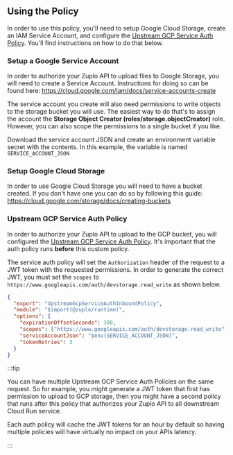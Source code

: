 ## Using the Policy

In order to use this policy, you'll need to setup Google Cloud Storage, create
an IAM Service Account, and configure the
[Upstream GCP Service Auth Policy](/docs/policies/upstream-gcp-service-auth-inbound).
You'll find instructions on how to do that below.

### Setup a Google Service Account

In order to authorize your Zuplo API to upload files to Google Storage, you will
need to create a Service Account. Instructions for doing so can be found here:
https://cloud.google.com/iam/docs/service-accounts-create

The service account you create will also need permissions to write objects to
the storage bucket you will use. The easiest way to do that's to assign the
account the **Storage Object Creator (roles/storage.objectCreator)** role.
However, you can also scope the permissions to a single bucket if you like.

Download the service account JSON and create an environment variable secret with
the contents. In this example, the variable is named `SERVICE_ACCOUNT_JSON`

### Setup Google Cloud Storage

In order to use Google Cloud Storage you will need to have a bucket created. If
you don't have one you can do so by following this guide:
https://cloud.google.com/storage/docs/creating-buckets

### Upstream GCP Service Auth Policy

In order to authorize your Zuplo API to upload to the GCP bucket, you will
configured the
[Upstream GCP Service Auth Policy](/docs/policies/upstream-gcp-service-auth-inbound).
It's important that the auth policy runs **before** this custom policy.

The service auth policy will set the `Authorization` header of the request to a
JWT token with the requested permissions. In order to generate the correct JWT,
you must set the `scopes` to
`https://www.googleapis.com/auth/devstorage.read_write` as shown below.

```json
{
  "export": "UpstreamGcpServiceAuthInboundPolicy",
  "module": "$import(@zuplo/runtime)",
  "options": {
    "expirationOffsetSeconds": 300,
    "scopes": ["https://www.googleapis.com/auth/devstorage.read_write"],
    "serviceAccountJson": "$env(SERVICE_ACCOUNT_JSON)",
    "tokenRetries": 3
  }
}
```

:::tip

You can have multiple Upstream GCP Service Auth Policies on the same request. So
for example, you might generate a JWT token that first has permission to upload
to GCP storage, then you might have a second policy that runs after this policy
that authorizes your Zuplo API to all downstream Cloud Run service.

Each auth policy will cache the JWT tokens for an hour by default so having
multiple policies will have virtually no impact on your APIs latency.

:::
